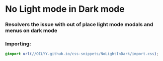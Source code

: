 <h1 background="#ff0000">No Light mode in Dark mode</h1>

### Resolvers the issue with out of place light mode modals and menus on dark mode

### Importing:
```css
@import url(//OILYY.github.io/css-snippets/NoLightInDark/import.css);
```
